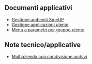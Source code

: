 ## Documenti applicativi
- [Gestione ambienti SmeUP](Sorgenti/MB/DOC/B£AMBI_01)
- [Gestione applicazioni utente](Sorgenti/MB/DOC_OGG/P_B£UT55)
- [Menu a parametri per gruppo utente](Sorgenti/MB/DOC_OGG/P_B£UT54)
## Note tecnico/applicative
- [Multiazienda con condivisione archivi](Sorgenti/MB/DOC/B£AMBI_N1)
